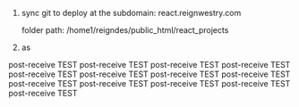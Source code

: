 1) sync git to deploy at the subdomain: 
    react.reignwestry.com

    folder path: /home1/reigndes/public_html/react_projects
2) as

post-receive TEST
post-receive TEST
post-receive TEST
post-receive TEST
post-receive TEST
post-receive TEST
post-receive TEST
post-receive TEST
post-receive TEST
post-receive TEST
post-receive TEST
post-receive TEST
post-receive TEST

